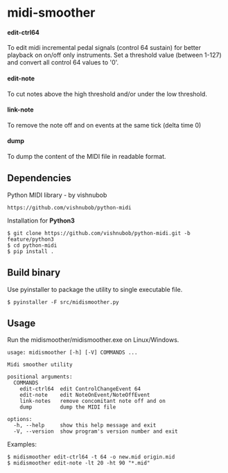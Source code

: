 # midi-smoother

#### edit-ctrl64
To edit midi incremental pedal signals (control 64 sustain) for better playback on on/off only instruments. Set a threshold value (between 1-127) and convert all control 64 values to '0'.

#### edit-note
To cut notes above the high threshold and/or under the low threshold.

#### link-note
To remove the note off and on events at the same tick (delta time 0)

#### dump
To dump the content of the MIDI file in readable format.

## Dependencies

Python MIDI library - by vishnubob
```
https://github.com/vishnubob/python-midi
```
Installation for **Python3**
```
$ git clone https://github.com/vishnubob/python-midi.git -b feature/python3
$ cd python-midi
$ pip install .
```

## Build binary

Use pyinstaller to package the utility to single executable file.
```
$ pyinstaller -F src/midismoother.py
```

## Usage

Run the midismoother/midismoother.exe on Linux/Windows.
```
usage: midismoother [-h] [-V] COMMANDS ...

Midi smoother utility

positional arguments:
  COMMANDS
    edit-ctrl64  edit ControlChangeEvent 64
    edit-note    edit NoteOnEvent/NoteOffEvent
    link-notes   remove concomitant note off and on
    dump         dump the MIDI file

options:
  -h, --help     show this help message and exit
  -V, --version  show program's version number and exit
```

Examples:
```
$ midismoother edit-ctrl64 -t 64 -o new.mid origin.mid
$ midismoother edit-note -lt 20 -ht 90 "*.mid"
```    
